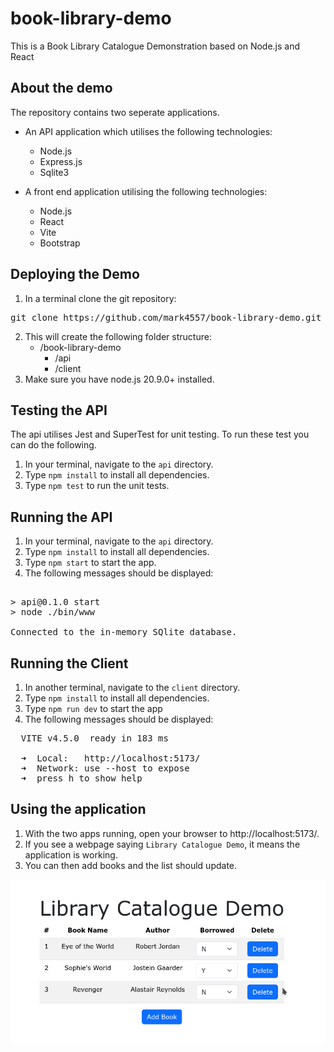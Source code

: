 # book-library-demo

This is a Book Library Catalogue Demonstration based on Node.js and React

## About the demo
The repository contains two seperate applications.  
- An API application which utilises the following technologies:
    - Node.js
    - Express.js
    - Sqlite3

- A front end application utilising the following technologies:
    - Node.js
    - React
    - Vite
    - Bootstrap

## Deploying the Demo
1. In a terminal clone the git repository:
<pre>git clone https://github.com/mark4557/book-library-demo.git</pre>
2. This will create the following folder structure:
    - /book-library-demo
        - /api
        - /client
3. Make sure you have node.js 20.9.0+ installed.

## Testing the API
The api utilises Jest and SuperTest for unit testing.  To run these test you can do the following.

1. In your terminal, navigate to the `api` directory.
2. Type `npm install` to install all dependencies.
3. Type `npm test` to run the unit tests.

## Running the API
1. In your terminal, navigate to the `api` directory.
2. Type `npm install` to install all dependencies.
3. Type `npm start` to start the app.
4. The following messages should be displayed:
<pre> 
> api@0.1.0 start
> node ./bin/www

Connected to the in-memory SQlite database.
</pre>

## Running the Client
1. In another terminal, navigate to the `client` directory.
2. Type `npm install` to install all dependencies.
3. Type `npm run dev` to start the app
4. The following messages should be displayed:
<pre>
  VITE v4.5.0  ready in 183 ms

  ➜  Local:   http://localhost:5173/
  ➜  Network: use --host to expose
  ➜  press h to show help
</pre>

## Using the application
1. With the two apps running, open your browser to http://localhost:5173/.
2. If you see a webpage saying `Library Catalogue Demo`, it means the application is working.
3. You can then add books and the list should update.

![](./book_library.png?raw=true)
